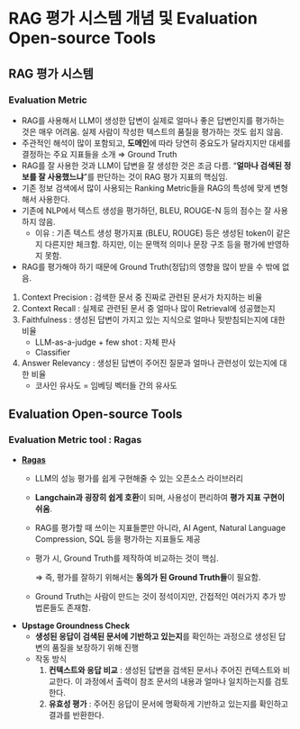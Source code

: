 # RAG 평가 시스템 개념 및 Evaluation Open-source Tools

## RAG 평가 시스템

### Evaluation Metric

- RAG를 사용해서 LLM이 생성한 답변이 실제로 얼마나 좋은 답변인지를 평가하는 것은 매우 어려움. 실제 사람이 작성한 텍스트의 품질을 평가하는 것도 쉽지 않음.
- 주관적인 해석이 많이 포함되고, **도메인**에 따라 당연히 중요도가 달라지지만 대세를 결정하는 주요 지표들을 소개 ⇒ Ground Truth
- RAG를 잘 사용한 것과 LLM이 답변을 잘 생성한 것은 조금 다름. “**얼마나 검색된 정보를 잘 사용했느냐**”를 판단하는 것이 RAG 평가 지표의 핵심임.
- 기존 정보 검색에서 많이 사용되는 Ranking Metric들을 RAG의 특성에 맞게 변형해서 사용한다.
- 기존에 NLP에서 텍스트 생성을 평가하던, BLEU, ROUGE-N 등의 점수는 잘 사용하지 않음.
    - 이유 : 기존 텍스트 생성 평가지표 (BLEU, ROUGE) 등은 생성된 token이 같은지 다른지만 체크함. 하지만, 이는 문맥적 의미나 문장 구조 등을 평가에 반영하지 못함.
- RAG를 평가해야 하기 때문에 Ground Truth(정답)의 영향을 많이 받을 수 밖에 없음.
1. Context Precision : 검색한 문서 중 진짜로 관련된 문서가 차지하는 비율
2. Context Recall : 실제로 관련된 문서 중 얼마나 많이 Retrieval에 성공했는지
3. Faithfulness : 생성된 답변이 가지고 있는 지식으로 얼마나 뒷받침되는지에 대한 비율
    - LLM-as-a-judge + few shot : 자체 판사
    - Classifier
4. Answer Relevancy : 생성된 답변이 주어진 질문과 얼마나 관련성이 있는지에 대한 비율
    - 코사인 유사도 = 임베딩 벡터들 간의 유사도

## Evaluation Open-source Tools

### Evaluation Metric tool : Ragas

- **[Ragas](https://docs.ragas.io/en/stable/)**
    - LLM의 성능 평가를 쉽게 구현해줄 수 있는 오픈소스 라이브러리
    - **Langchain과 굉장히 쉽게 호환**이 되며, 사용성이 편리하여 **평가 지표 구현이 쉬움**.
    - RAG를 평가할 때 쓰이는 지표들뿐만 아니라, AI Agent, Natural Language Compression, SQL 등을 평가하는 지표들도 제공
    - 평가 시, Ground Truth를 제작하여 비교하는 것이 핵심.
        
        ⇒ 즉, 평가를 잘하기 위해서는 **동의가 된 Ground Truth들**이 필요함.
        
    - Ground Truth는 사람이 만드는 것이 정석이지만, 간접적인 여러가지 추가 방법론들도 존재함.
- **Upstage Groundness Check**
    - **생성된 응답이 검색된 문서에 기반하고 있는지**를 확인하는 과정으로 생성된 답변의 품질을 보장하기 위해 진행
    - 작동 방식
        1. **컨텍스트와 응답 비교** : 생성된 답변을 검색된 문서나 주어진 컨텍스트와 비교한다. 이 과정에서 출력이 참조 문서의 내용과 얼마나 일치하는지를 검토한다.
        2. **유효성 평가** : 주어진 응답이 문서에 명확하게 기반하고 있는지를 확인하고 결과를 반환한다.
